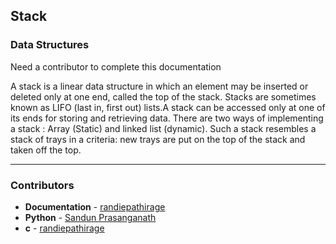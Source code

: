 ## Stack
### Data Structures

Need a contributor to complete this documentation

A stack is a linear data structure in which an element may be inserted or deleted only at one end, called the top of the stack.
Stacks are sometimes known as LIFO (last in, first out) lists.A stack can be accessed only at one of its ends for storing and retrieving data.
There are two ways of implementing a stack : Array (Static) and linked list (dynamic).
Such a stack resembles a stack of trays in a criteria: new trays are put on the top of the stack and taken off the top.

------------------------------------------------------
### Contributors

-   **Documentation** - [randiepathirage](https://github.com/randiepathirage)
-   **Python** - [Sandun Prasanganath](https://github.com/prasanganath)
-   **c** - [randiepathirage](https://github.com/randiepathirage)

